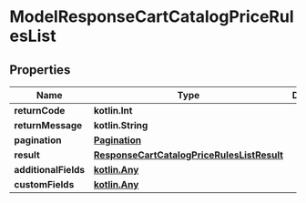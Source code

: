 
# ModelResponseCartCatalogPriceRulesList

## Properties
| Name | Type | Description | Notes |
| ------------ | ------------- | ------------- | ------------- |
| **returnCode** | **kotlin.Int** |  |  [optional] |
| **returnMessage** | **kotlin.String** |  |  [optional] |
| **pagination** | [**Pagination**](Pagination.md) |  |  [optional] |
| **result** | [**ResponseCartCatalogPriceRulesListResult**](ResponseCartCatalogPriceRulesListResult.md) |  |  [optional] |
| **additionalFields** | [**kotlin.Any**](.md) |  |  [optional] |
| **customFields** | [**kotlin.Any**](.md) |  |  [optional] |




